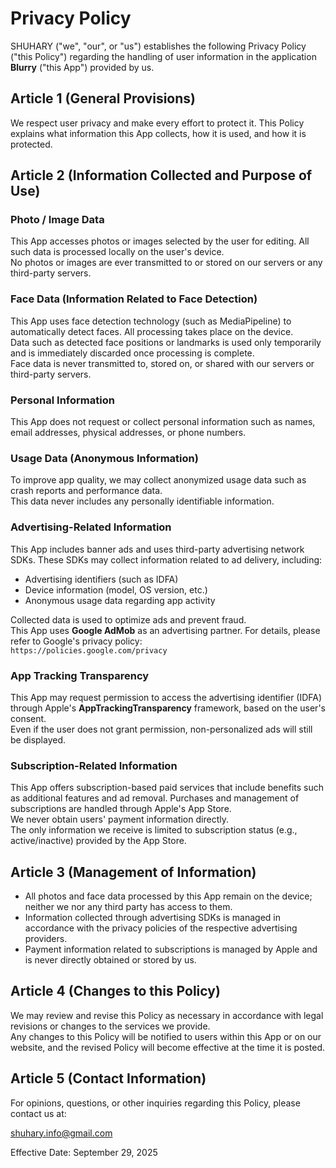 # Privacy Policy

SHUHARY ("we", "our", or "us") establishes the following Privacy Policy ("this Policy") regarding the handling of user information in the application **Blurry** ("this App") provided by us.

## Article 1 (General Provisions)
We respect user privacy and make every effort to protect it. This Policy explains what information this App collects, how it is used, and how it is protected.

## Article 2 (Information Collected and Purpose of Use)

### Photo / Image Data
This App accesses photos or images selected by the user for editing. All such data is processed locally on the user's device.  
No photos or images are ever transmitted to or stored on our servers or any third-party servers.

### Face Data (Information Related to Face Detection)
This App uses face detection technology (such as MediaPipeline) to automatically detect faces. All processing takes place on the device.  
Data such as detected face positions or landmarks is used only temporarily and is immediately discarded once processing is complete.  
Face data is never transmitted to, stored on, or shared with our servers or third-party servers.

### Personal Information
This App does not request or collect personal information such as names, email addresses, physical addresses, or phone numbers.

### Usage Data (Anonymous Information)
To improve app quality, we may collect anonymized usage data such as crash reports and performance data.  
This data never includes any personally identifiable information.

### Advertising-Related Information
This App includes banner ads and uses third-party advertising network SDKs. These SDKs may collect information related to ad delivery, including:

- Advertising identifiers (such as IDFA)  
- Device information (model, OS version, etc.)  
- Anonymous usage data regarding app activity  

Collected data is used to optimize ads and prevent fraud.  
This App uses **Google AdMob** as an advertising partner. For details, please refer to Google's privacy policy:  
`https://policies.google.com/privacy`

### App Tracking Transparency
This App may request permission to access the advertising identifier (IDFA) through Apple's **AppTrackingTransparency** framework, based on the user's consent.  
Even if the user does not grant permission, non-personalized ads will still be displayed.

### Subscription-Related Information
This App offers subscription-based paid services that include benefits such as additional features and ad removal. Purchases and management of subscriptions are handled through Apple's App Store.  
We never obtain users' payment information directly.  
The only information we receive is limited to subscription status (e.g., active/inactive) provided by the App Store.

## Article 3 (Management of Information)
- All photos and face data processed by this App remain on the device; neither we nor any third party has access to them.  
- Information collected through advertising SDKs is managed in accordance with the privacy policies of the respective advertising providers.  
- Payment information related to subscriptions is managed by Apple and is never directly obtained or stored by us.  

## Article 4 (Changes to this Policy)
We may review and revise this Policy as necessary in accordance with legal revisions or changes to the services we provide.  
Any changes to this Policy will be notified to users within this App or on our website, and the revised Policy will become effective at the time it is posted.  

## Article 5 (Contact Information)
For opinions, questions, or other inquiries regarding this Policy, please contact us at:  

shuhary.info@gmail.com  

Effective Date: September 29, 2025